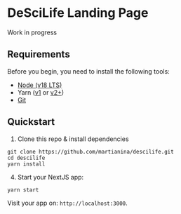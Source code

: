 # DeSciLife Landing Page

Work in progress

## Requirements

Before you begin, you need to install the following tools:

- [Node (v18 LTS)](https://nodejs.org/en/download/)
- Yarn ([v1](https://classic.yarnpkg.com/en/docs/install/) or [v2+](https://yarnpkg.com/getting-started/install))
- [Git](https://git-scm.com/downloads)

## Quickstart


1. Clone this repo & install dependencies

```
git clone https://github.com/martianina/descilife.git
cd descilife
yarn install
```

4. Start your NextJS app:

```
yarn start
```

Visit your app on: `http://localhost:3000`.

